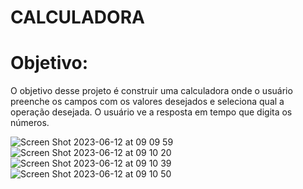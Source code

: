 # CALCULADORA

# Objetivo:
O objetivo desse projeto é construir uma calculadora onde o usuário preenche os campos com os valores desejados e seleciona qual a operação desejada.
O usuário ve a resposta em tempo que digita os números.

![Screen Shot 2023-06-12 at 09 09 59](https://github.com/majumvalaski/Calculadora/assets/115854249/0524b11b-8229-4ff8-a3a8-0bab29b74e1e)
![Screen Shot 2023-06-12 at 09 10 20](https://github.com/majumvalaski/Calculadora/assets/115854249/cd044217-457c-42c0-b9b0-d1b0bfc41277)
![Screen Shot 2023-06-12 at 09 10 39](https://github.com/majumvalaski/Calculadora/assets/115854249/580c1a9d-631f-4364-be86-11ef418de94b)
![Screen Shot 2023-06-12 at 09 10 50](https://github.com/majumvalaski/Calculadora/assets/115854249/807ff0c1-9aa3-4960-8c2a-8a10fab60f01)
